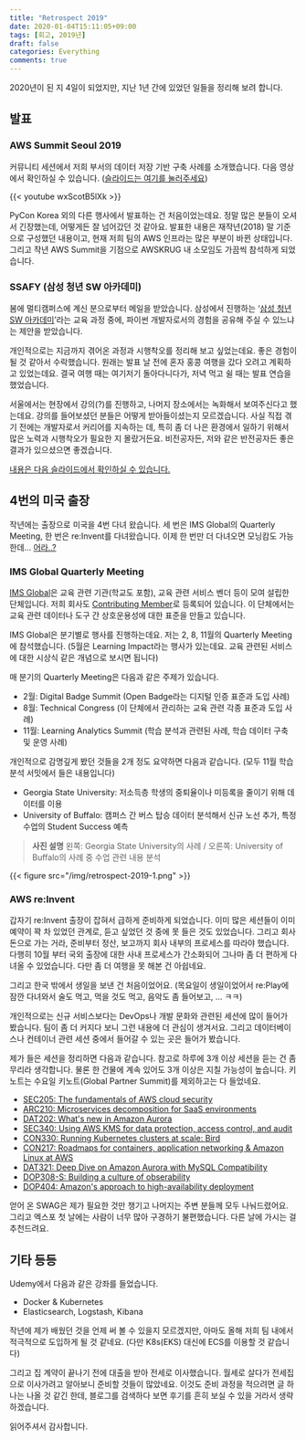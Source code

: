 ```yaml
---
title: "Retrospect 2019"
date: 2020-01-04T15:11:05+09:00
tags: [회고, 2019년]
draft: false
categories: Everything
comments: true
---
```


2020년이 된 지 4일이 되었지만, 지난 1년 간에 있었던 일들을 정리해 보려 합니다. 

## 발표

### AWS Summit Seoul 2019

커뮤니티 세션에서 저희 부서의 데이터 저장 기반 구축 사례를 소개했습니다. 다음 영상에서 확인하실 수 있습니다. ([슬라이드는 여기를 눌러주세요](https://www.slideshare.net/awskorea/aws-aws-summit-seoul-2019-141290094))

{{< youtube wxScotB5lXk >}}

PyCon Korea 외의 다른 행사에서 발표하는 건 처음이었는데요. 정말 많은 분들이 오셔서 긴장했는데, 어떻게든 잘 넘어갔던 것 같아요. 발표한 내용은 재작년(2018) 말 기준으로 구성했던 내용이고, 현재 저희 팀의 AWS 인프라는 많은 부분이 바뀐 상태입니다. 그리고 작년 AWS Summit을 기점으로 AWSKRUG 내 소모임도 가끔씩 참석하게 되었습니다.

### SSAFY (삼성 청년 SW 아카데미)

봄에 멀티캠퍼스에 계신 분으로부터 메일을 받았습니다. 삼성에서 진행하는 ‘[삼성 청년 SW 아카데미](https://www.ssafy.com/ksp/jsp/swp/swpMain.jsp)’라는 교육 과정 중에, 파이썬 개발자로서의 경험을 공유해 주실 수 있느냐는 제안을 받았습니다. 

개인적으로는 지금까지 겪어온 과정과 시행착오를 정리해 보고 싶었는데요. 좋은 경험이 될 것 같아서 수락했습니다. 원래는 발표 날 전에 혼자 홍콩 여행을 갔다 오려고 계획하고 있었는데요. 결국 여행 때는 여기저기 돌아다니다가, 저녁 먹고 쉴 때는 발표 연습을 했었습니다.

서울에서는 현장에서 강의(?)를 진행하고, 나머지 장소에서는 녹화해서 보여주신다고 했는데요. 강의를 들어보셨던 분들은 어떻게 받아들이셨는지 모르겠습니다. 사실 직접 겪기 전에는 개발자로서 커리어를 지속하는 데, 특히 좀 더 나은 환경에서 일하기 위해서 많은 노력과 시행착오가 필요한 지 몰랐거든요. 비전공자든, 저와 같은 반전공자든 좋은 결과가 있으셨으면 좋겠습니다.

[내용은 다음 슬라이드에서 확인하실 수 있습니다.](https://www.slideshare.net/secret/GJrlfZ2Eh9ybAX)

## 4번의 미국 출장

작년에는 출장으로 미국을 4번 다녀 왔습니다. 세 번은 IMS Global의 Quarterly Meeting, 한 번은 re:Invent를 다녀왔습니다. 이제 한 번만 더 다녀오면 모닝캄도 가능한데... [어라..?](https://www.koreanair.com/korea/ko/promotions/new_skypass/)

### IMS Global Quarterly Meeting

[IMS Global](https://www.imsglobal.org)은 교육 관련 기관(학교도 포함), 교육 관련 서비스 벤더 등이 모여 설립한 단체입니다. 저희 회사도 [Contributing Member](https://www.imsglobal.org/membersandaffiliates.html)로 등록되어 있습니다. 이 단체에서는 교육 관련 데이터나 도구 간 상호운용성에 대한 표준을 만들고 있습니다. 

IMS Global은 분기별로 행사를 진행하는데요. 저는 2, 8, 11월의 Quarterly Meeting에 참석했습니다. (5월은 Learning Impact라는 행사가 있는데요. 교육 관련된 서비스에 대한 시상식 같은 개념으로 보시면 됩니다)

매 분기의 Quarterly Meeting은 다음과 같은 주제가 있습니다. 
* 2월: Digital Badge Summit (Open Badge라는 디지털 인증 표준과 도입 사례)
* 8월: Technical Congress (이 단체에서 관리하는 교육 관련 각종 표준과 도입 사례)
* 11월: Learning Analytics Summit (학습 분석과 관련된 사례, 학습 데이터 구축 및 운영 사례)

개인적으로 감명깊게 봤던 것들을 2개 정도 요약하면 다음과 같습니다. (모두 11월 학습 분석 서밋에서 들은 내용입니다)

* Georgia State University: 저소득층 학생의 중퇴율이나 미등록을 줄이기 위해 데이터를 이용
* University of Buffalo: 캠퍼스 간 버스 탑승 데이터 분석해서 신규 노선 추가, 특정 수업의 Student Success 예측

> **사진 설명** 왼쪽: Georgia State University의 사례 / 오른쪽: University of Buffalo의 사례 중 수업 관련 내용 분석

{{< figure src="/img/retrospect-2019-1.png" >}}

### AWS re:Invent

갑자기 re:Invent 출장이 잡혀서 급하게 준비하게 되었습니다. 이미 많은 세션들이 이미 예약이 꽉 차 있었던 관계로, 듣고 싶었던 것 중에 못 들은 것도 있었습니다. 그리고 회사 돈으로 가는 거라, 준비부터 정산, 보고까지 회사 내부의 프로세스를 따라야 했습니다. 다행히 10월 부터 국외 출장에 대한 사내 프로세스가 간소화되어 그나마 좀 더 편하게 다녀올 수 있었습니다. 다만 좀 더 여행을 못 해본 건 아쉽네요. 

그리고 한국 밖에서 생일을 보낸 건 처음이었어요. (목요일이 생일이었어서 re:Play에 잠깐 다녀와서 술도 먹고, 먹을 것도 먹고, 음악도 좀 들어보고, ... ㅋㅋ)

개인적으로는 신규 서비스보다는 DevOps나 개발 문화와 관련된 세션에 많이 들어가 봤습니다. 팀이 좀 더 커지다 보니 그런 내용에 더 관심이 생겨서요. 그리고 데이터베이스나 컨테이너 관련 세션 중에서 들어갈 수 있는 곳은 들어가 봤습니다.

제가 들은 세션을 정리하면 다음과 같습니다. 참고로 하루에 3개 이상 세션을 듣는 건 좀 무리라 생각합니다. 물론 한 건물에 계속 있어도 3개 이상은 지칠 가능성이 높습니다. 키노트는 수요일 키노트(Global Partner Summit)를 제외하고는 다 들었네요.

* [SEC205: The fundamentals of AWS cloud security](https://youtu.be/QMBkq6MrT2w)
* [ARC210: Microservices decomposition for SaaS environments](https://youtu.be/AOfuZN5yo38)
* [DAT202: What's new in Amazon Aurora](https://youtu.be/QJB1vUlkmWQ)
* [SEC340: Using AWS KMS for data protection, access control, and audit](https://youtu.be/hxWvbNvj2lg)
* [CON330: Running Kubernetes clusters at scale: Bird](https://youtu.be/WVbyQvPa5O8)
* [CON217: Roadmaps for containers, application networking & Amazon Linux at AWS](https://youtu.be/IQdUeq9dkKQ)
* [DAT321: Deep Dive on Amazon Aurora with MySQL Compatibility](https://youtu.be/GwEtiRZR4g4)
* [DOP308-S: Building a culture of obserability](https://youtu.be/qM5-v8tRLRY)
* [DOP404: Amazon's approach to high-availability deployment](https://youtu.be/bCgD2bX1LI4)

얻어 온 SWAG은 제가 필요한 것만 챙기고 나머지는 주변 분들께 모두 나눠드렸어요. 그리고 엑스포 첫 날에는 사람이 너무 많아 구경하기 불편했습니다. 다른 날에 가시는 걸 추천드려요.

## 기타 등등

Udemy에서 다음과 같은 강좌를 들었습니다. 
* Docker & Kubernetes
* Elasticsearch, Logstash, Kibana

작년에 제가 배웠던 것을 언제 써 볼 수 있을지 모르겠지만, 아마도 올해 저희 팀 내에서 적극적으로 도입하게 될 것 같네요. (다만 K8s(EKS) 대신에 ECS를 이용할 것 같습니다)

그리고 집 계약이 끝나기 전에 대출을 받아 전세로 이사했습니다. 월세로 살다가 전세집으로 이사가려고 알아보니 준비할 것들이 많았네요. 이것도 준비 과정을 적으려면 글 하나는 나올 것 같긴 한데, 블로그를 검색하다 보면 후기를 흔히 보실 수 있을 거라서 생략하겠습니다.

읽어주셔서 감사합니다. 